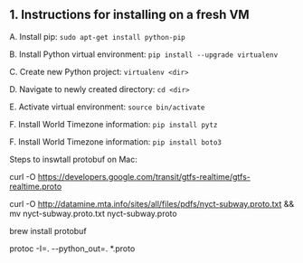 ## 1. Instructions for installing on a fresh VM

A. Install pip:
`sudo apt-get install python-pip`

B. Install Python virtual environment: `pip install --upgrade virtualenv`

C. Create new Python project: `virtualenv <dir>`

D. Navigate to newly created directory: `cd <dir>`

E. Activate virtual environment: `source bin/activate`

F. Install World Timezone information: `pip install pytz`

F. Install World Timezone information: `pip install boto3`


Steps to inswtall protobuf on Mac:

curl -O https://developers.google.com/transit/gtfs-realtime/gtfs-realtime.proto

curl -O http://datamine.mta.info/sites/all/files/pdfs/nyct-subway.proto.txt && mv nyct-subway.proto.txt nyct-subway.proto

brew install protobuf

protoc -I=. --python_out=. *.proto
